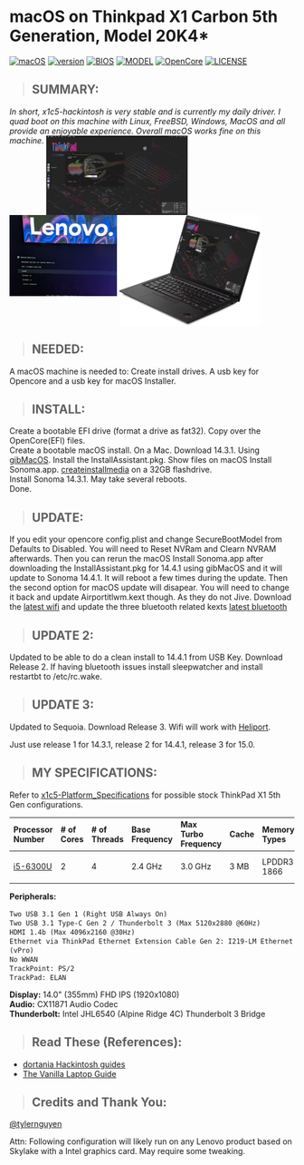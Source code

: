 # macOS on Thinkpad X1 Carbon 5th Generation, Model 20K4\*

[![macOS](https://img.shields.io/badge/macOS-Sequoia-A020F0.svg)](https://github.com/996icu/996.ICU/blob/master/LICENSE)
[![version](https://img.shields.io/badge/15.0.0-yellow)](https://github.com/996icu/996.ICU/blob/master/LICENSE)
[![BIOS](https://img.shields.io/badge/BIOS-1.66-red)](https://github.com/996icu/996.ICU/blob/master/LICENSE)
[![MODEL](https://img.shields.io/badge/Model-20K4*-red)](https://github.com/996icu/996.ICU/blob/master/LICENSE)
[![OpenCore](https://img.shields.io/badge/OpenCore-latest-green)](https://github.com/996icu/996.ICU/blob/master/LICENSE)
[![LICENSE](https://img.shields.io/badge/license-MIT-green.svg)](https://github.com/996icu/996.ICU/blob/master/LICENSE)


> ## SUMMARY:
*In short, x1c5-hackintosh is very stable and is currently my daily driver. I quad boot on this machine with Linux, FreeBSD, Windows, MacOS and all provide an enjoyable experience. Overall macOS works fine on this machine.*
<img style="vertical-align: top;" src="img/screenshot.png" alt="macOS" width="250">
<a href="https://github.com/anathonous/lenovo-grub-gentoo-theme"><img style="vertical-align: top;" src="img/grub.jpg" alt="grub" width="190"></a>
<img style="vertical-align: top;" src="img/thinkpad.png" alt="thinkpad" width="250">
> ## NEEDED:

A macOS machine is needed to: Create install drives. A usb key for Opencore and a usb key for macOS Installer.

> ## INSTALL:
Create a bootable EFI drive (format a drive as fat32). Copy over the OpenCore(EFI) files.<br>
Create a bootable macOS install. On a Mac. Download 14.3.1. Using [gibMacOS](https://github.com/corpnewt/gibMacOS). Install the InstallAssistant.pkg. Show files on macOS Install Sonoma.app. [createinstallmedia](https://support.apple.com/en-us/101578) on a 32GB flashdrive. <br>
Install Sonoma 14.3.1. May take several reboots. <br>
Done.<br>

>## UPDATE:
If you edit your opencore config.plist and change SecureBootModel from Defaults to Disabled. You will need to Reset NVRam and Clearn NVRAM afterwards. Then you can rerun the macOS Install Sonoma.app after downloading the InstallAssistant.pkg for 14.4.1 using gibMacOS and it will update to Sonoma 14.4.1. It will reboot a few times during the update. Then the second option for macOS update will disapear. You will need to change it back and update Airportitlwm.kext though. As they do not Jive. Download the [latest wifi](https://github.com/OpenIntelWireless/itlwm/releases/download/v2.3.0-alpha/AirportItlwm-Sonoma14.4-v2.3.0-DEBUG-alpha-e886ebb.zip) and update the three bluetooth related kexts [latest bluetooth](https://github.com/acidanthera/BrcmPatchRAM/releases)

>## UPDATE 2:
Updated to be able to do a clean install to 14.4.1 from USB Key. Download Release 2. If having bluetooth issues install sleepwatcher and install restartbt to /etc/rc.wake.

>## UPDATE 3:
Updated to Sequoia. Download Release 3. Wifi will work with [Heliport](https://github.com/OpenIntelWireless/HeliPort).

Just use release 1 for 14.3.1, release 2 for 14.4.1, release 3 for 15.0.


> ## MY SPECIFICATIONS:

Refer to [x1c5-Platform_Specifications](https://github.com/B0hrer/thinkpad-x1c5-hackintosh/blob/master/docs/ThinkPad_X1_Carbon_5th_Gen_Spec.PDF) for possible stock ThinkPad X1 5th Gen configurations.

| Processor Number                                                                                                                   | # of Cores | # of Threads | Base Frequency | Max Turbo Frequency | Cache | Memory Types | Graphics      |
| :--------------------------------------------------------------------------------------------------------------------------------- | :--------- | :----------- | :------------- | :------------------ | :---- | :----------- | :------------ |
| [i5-6300U](https://ark.intel.com/content/www/us/en/ark/products/88190/intel-core-i5-6300u-processor-3m-cache-up-to-3-00-ghz.html) | 2          | 4            | 2.4 GHz        | 3.0 GHz             | 3 MB  | LPDDR3-1866  | Intel UHD 520 |

**Peripherals:**

```
Two USB 3.1 Gen 1 (Right USB Always On)
Two USB 3.1 Type-C Gen 2 / Thunderbolt 3 (Max 5120x2880 @60Hz)
HDMI 1.4b (Max 4096x2160 @30Hz)
Ethernet via ThinkPad Ethernet Extension Cable Gen 2: I219-LM Ethernet (vPro)
No WWAN
TrackPoint: PS/2
TrackPad: ELAN
```

**Display:**  14.0" (355mm) FHD IPS (1920x1080)<br>
**Audio:**  CX11871 Audio Codec<br>
**Thunderbolt:**  Intel JHL6540 (Alpine Ridge 4C) Thunderbolt 3 Bridge

> ## Read These (References):

- [dortania Hackintosh guides](https://github.com/dortania)
- [The Vanilla Laptop Guide](https://fewtarius.gitbook.io/laptopguide/)

> ## Credits and Thank You:

[@tylernguyen](https://github.com/tylernguyen/x1c6-hackintos)

Attn: Following configuration will likely run on any Lenovo product based on Skylake with a Intel graphics card. May require some tweaking.
